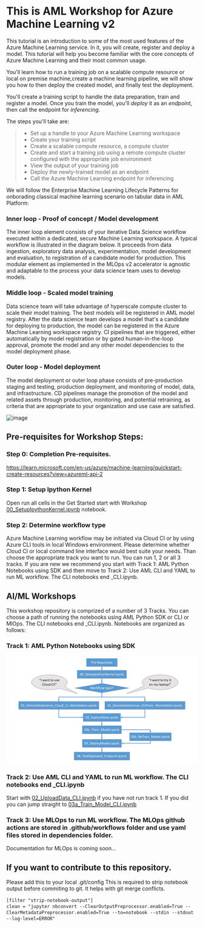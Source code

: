 # This is AML Workshop for Azure Machine Learning v2
 
This tutorial is an introduction to some of the most used features of the Azure Machine Learning service.  In it, you will create, register and deploy a model. This tutorial will help you become familiar with the core concepts of Azure Machine Learning and their most common usage. 

You'll learn how to run a training job on a scalable compute resource or local on premise machine,create a machine learning pipeline, we will show you how to then deploy the created model, and finally test the deployment.

You'll create a training script to handle the data preparation, train and register a model. Once you train the model, you'll *deploy* it as an *endpoint*, then call the endpoint for *inferencing*.

The steps you'll take are:

> * Set up a handle to your Azure Machine Learning workspace 
> * Create your training script
> * Create a scalable compute resource, a compute cluster 
> * Create and start a training job using a remote compute cluster configured with the appropriate job environment
> * View the output of your training job
> * Deploy the newly-trained model as an endpoint
> * Call the Azure Machine Learning endpoint for inferencing


We will follow the Enterprise Machine Learning Lifecycle Patterns for onborading classical machine learning scenario on tabular data in AML Platform:

### Inner loop - Proof of concept / Model development

The inner loop element consists of your iterative Data Science workflow executed within a dedicated, secure Machine Learning workspace. A typical workflow is illustrated in the diagram below. It proceeds from data ingestion, exploratory data analysis, experimentation, model development and evaluation, to registration of a candidate model for production. This modular element as implemented in the MLOps v2 accelerator is agnostic and adaptable to the process your data science team uses to develop models.


### Middle loop - Scaled model training

Data science team will take advantage of hyperscale compute cluster to scale their model training.  The best models will be registered in AML model registry. After the data science team develops a model that's a candidate for deploying to production, the model can be registered in the Azure Machine Learning workspace registry. CI pipelines that are triggered, either automatically by model registration or by gated human-in-the-loop approval, promote the model and any other model dependencies to the model deployment phase.



### Outer loop - Model deployment 

The model deployment or outer loop phase consists of pre-production staging and testing, production deployment, and monitoring of model, data, and infrastructure. CD pipelines manage the promotion of the model and related assets through production, monitoring, and potential retraining, as criteria that are appropriate to your organization and use case are satisfied.

![image](https://github.com/azeltov/aigbb-aml-bootcamp/assets/5873303/e0575c72-2c32-4c83-9660-82c34993027b)

## Pre-requisites for Workshop Steps: 

### Step 0: Completion Pre-requisites.
https://learn.microsoft.com/en-us/azure/machine-learning/quickstart-create-resources?view=azureml-api-2

### Step 1: Setup Ipython Kernel
Open run all cells in the Get Started start with Workshop [00_SetupIpythonKernel.ipynb](00_SetupIpythonKernel.ipynb) notebook. 

### Step 2: Determine workflow type
Azure Machine Learning workflow may be initiated via Cloud CI or by using Azure CLI tools in local Windows environment.  Please determine whether Cloud CI or local command line interface would best suite your needs. Than choose the appropriate track you want to run. You can run 1, 2 or all 3 tracks. If you are new we recommend you start with Track 1: AML Python Notebooks using SDK and then move to Track 2: Use AML CLI and YAML to run ML workflow. The CLI notebooks end _CLI.ipynb.


## AI/ML Workshops

This workshop repository is comprized of a number of 3 Tracks. You can choose a path of running the notebooks using AML Python SDK or CLI or MlOps. The CLI notebooks end _CLI.ipynb.   Notebooks are organized as follows: 


### Track 1: AML Python Notebooks using SDK

![image](media/ai_workflow_workshops.jpg)

### Track 2: Use AML CLI and YAML to run ML workflow. The CLI notebooks end _CLI.ipynb

Start with [02_UploadData_CLI.ipynb](02_UploadData_CLI.ipynb) if you have not run track 1. If you did you can jump straight to [03a_Train_Model_CLI.ipynb](03a_Train_Model_CLI.ipynb)

### Track 3: Use MLOps to run ML workflow. The MLOps github actions are stored in .github/workflows folder and use yaml files stored in dependencies folder.

Documentation for MLOps is coming soon...


## If you want to contribute to this repository. 

Please add this to your local .git/config  This is required to strip notebook output before commiting to git. It helps with git merge conflicts.

```
[filter "strip-notebook-output"]
clean = "jupyter nbconvert --ClearOutputPreprocessor.enabled=True --ClearMetadataPreprocessor.enabled=True --to=notebook --stdin --stdout --log-level=ERROR"
```




